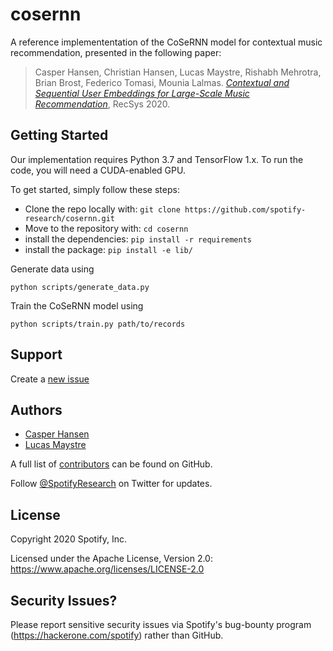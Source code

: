 # cosernn

A reference implemententation of the CoSeRNN model for contextual music
recommendation, presented in the following paper:

> Casper Hansen, Christian Hansen, Lucas Maystre, Rishabh Mehrotra, Brian
> Brost, Federico Tomasi, Mounia Lalmas. _[Contextual and Sequential User
> Embeddings for Large-Scale Music
> Recommendation](https://dl.acm.org/doi/10.1145/3383313.3412248)_, RecSys
> 2020.


## Getting Started

Our implementation requires Python 3.7 and TensorFlow 1.x. To run the code, you
will need a CUDA-enabled GPU.

To get started, simply follow these steps:

- Clone the repo locally with: `git clone
  https://github.com/spotify-research/cosernn.git`
- Move to the repository with: `cd cosernn`
- install the dependencies: `pip install -r requirements`
- install the package: `pip install -e lib/`

Generate data using

    python scripts/generate_data.py

Train the CoSeRNN model using

    python scripts/train.py path/to/records


## Support

Create a [new issue](https://github.com/spotify-research/cosernn/issues/new)


## Authors

- [Casper Hansen](mailto:casper.hanzen@gmail.com)
- [Lucas Maystre](mailto:lucasm@spotify.com)

A full list of [contributors](https://$REPOURL/graphs/contributors?type=a) can
be found on GitHub.

Follow [@SpotifyResearch](https://twitter.com/SpotifyResearch) on Twitter for
updates.


## License

Copyright 2020 Spotify, Inc.

Licensed under the Apache License, Version 2.0:
https://www.apache.org/licenses/LICENSE-2.0


## Security Issues?

Please report sensitive security issues via Spotify's bug-bounty program
(https://hackerone.com/spotify) rather than GitHub.
